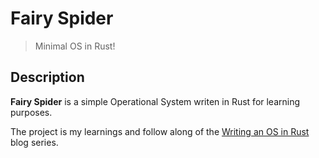 # Fairy Spider

> Minimal OS in Rust!

## Description

**Fairy Spider** is a simple Operational System writen in Rust for learning purposes.

The project is my learnings and follow along of the [Writing an OS in Rust][1]
blog series.

[1]: https://os.phil-opp.com/freestanding-rust-binary/ "Blog series link"
